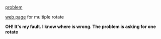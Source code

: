 [problem](http://codeforces.com/contest/887/problem/C)

[web page](https://cromarmot.github.io/CF887C_Solution_for_Cube/) for multiple rotate

**OH! It's my fault. I know where is wrong. The problem is asking for one rotate**
